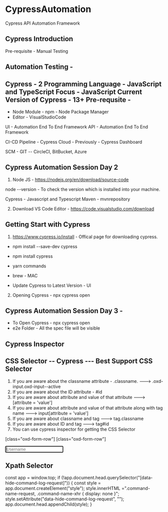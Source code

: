 # CypressAutomation
Cypress API Automation Framework


Cypress Introduction
--------------------

Pre-requisite - Manual Testing

Automation Testing - 
------------------

Cypress - 2 Programming Language - JavaScript and TypeScript
Focus - JavaScript
Current Version of Cypress - 13+
Pre-requsite - 
-------------

- Node Module - npm - Node Package Manager
- Editor - VisualStudioCode

UI - Automation End To End Framework
API - Automation End To End Framework

CI-CD Pipeline - Cypress Cloud - Previously - Cypress Dashboard

SCM - GIT -- CircleCI, BitBucket, Azure


Cypress Automation Session Day 2 
--------------------------------

1. Node JS - https://nodejs.org/en/download/source-code

node --version - To check the version which is installed into your machine.

Cypress - Javascript and Typescript
Maven - mvnrepository 

2. Download VS Code Editor - https://code.visualstudio.com/download

Getting Start with Cypress
--------------------------

1. https://www.cypress.io/install - Offical page for downloading cypress.

- npm install --save-dev cypress
- npm install cypress  

- yarn commands

- brew - MAC

- Update Cypress to Latest Version - UI


2. Opening Cypress - npx cypress open 


Cypress Automation Session Day 3 - 
--------------------------------

- To Open Cypress - npx cypress open
- e2e Folder - All the spec file will be visible 

Cypress Inspector
-----------------


CSS Selector -- Cypress --- Best Support CSS Selector
-----------------------------------------------------

1. If you are aware about the classname attribute - .classname. ---> .oxd-input.oxd-input--active
2. If you are aware about the ID attribute - #id
3. If you are aware about attribute and value of that attribute ---> [attribute = 'value']
4. If you are aware about attribute and value of that attribute along with tag name ---> 
input[attribute = 'value']
5. If you are aware about classname and tag ---> tag.classname
6. If you are aware about ID and tag ---> tag#id
7. You can use cypress inspector for getting the CSS Selector

[class="oxd-form-row"] [class="oxd-form-row"]

<input data-v-1f99f73c="" class="oxd-input oxd-input--active" name="username" placeholder="Username" autofocus="">


Xpath Selector 
--------------





const app = window.top;
if (!app.document.head.querySelector("[data-hide-command-log-request]")) {
 const style = app.document.createElement("style");
 style.innerHTML =".command-name-request, .command-name-xhr { display: none }";
 style.setAttribute("data-hide-command-log-request", "");
 app.document.head.appendChild(style); 
}




























































